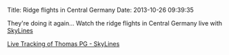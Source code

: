 Title: Ridge flights in Central Germany
Date: 2013-10-26 09:39:35

They're doing it again... Watch the ridge flights in Central Germany live with
[SkyLines](https://skylines.aero)

[Live Tracking of Thomas PG - SkyLines](https://skylines.aero/tracking/1226,396,960,44,2163)
